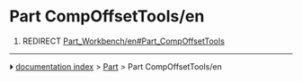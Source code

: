 # Part CompOffsetTools/en
1.  REDIRECT [Part_Workbench/en#Part_CompOffsetTools](Part_Workbench/en#Part_CompOffsetTools.md)



---
⏵ [documentation index](../README.md) > [Part](Part_Workbench.md) > Part CompOffsetTools/en

